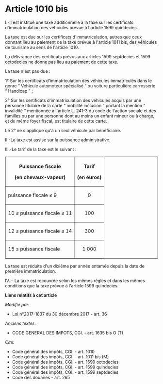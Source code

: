 # Article 1010 bis

I.-Il est institué une taxe additionnelle à la taxe sur les certificats d'immatriculation des véhicules prévue à l'article
1599 quindecies.

La taxe est due sur les certificats d'immatriculation, autres que ceux donnant lieu au paiement de la taxe prévue à l'article
1011 bis, des véhicules de tourisme au sens de l'article 1010.

La délivrance des certificats prévus aux articles 1599 septdecies et 1599 octodecies ne donne pas lieu au paiement de cette
taxe.

La taxe n'est pas due :

1° Sur les certificats d'immatriculation des véhicules immatriculés dans le genre “ Véhicule automoteur spécialisé ” ou
voiture particulière carrosserie “ Handicap ” ;

2° Sur les certificats d'immatriculation des véhicules acquis par une personne titulaire de la carte “ mobilité inclusion ”
portant la mention “ invalidité ” mentionnée à l'article L. 241-3 du code de l'action sociale et des familles ou par une
personne dont au moins un enfant mineur ou à charge, et du même foyer fiscal, est titulaire de cette carte.

Le 2° ne s'applique qu'à un seul véhicule par bénéficiaire.

II.-La taxe est assise sur la puissance administrative.

III.-Le tarif de la taxe est le suivant :

<table border="1">
  <tbody>
    <tr>
      <th>

Puissance fiscale

(en chevaux-vapeur)</th>
      <th>

Tarif

(en euros)</th>
    </tr>
    <tr>
      <td align="left">

puissance fiscale ≤ 9</td>
      <td align="center">

0</td>
    </tr>
    <tr>
      <td align="left">

10 ≤ puissance fiscale ≤ 11</td>
      <td align="center">

100</td>
    </tr>
    <tr>
      <td align="left">

12 ≤ puissance fiscale ≤ 14</td>
      <td align="center">

300</td>
    </tr>
    <tr>
      <td align="left">

15 ≤ puissance fiscale</td>
      <td align="center">

1 000</td>
    </tr>
  </tbody>
</table>

La taxe est réduite d'un dixième par année entamée depuis la date de première immatriculation.

IV. – La taxe est recouvrée selon les mêmes règles et dans les mêmes conditions que la taxe prévue à l'article 1599
quindecies.

**Liens relatifs à cet article**

_Modifié par_:

  - Loi n°2017-1837 du 30 décembre 2017 - art. 36

_Anciens textes_:

  - CODE GENERAL DES IMPOTS, CGI. - art. 1635 bis O (T)

_Cite_:

  - Code général des impôts, CGI. - art. 1010
  - Code général des impôts, CGI. - art. 1011 bis (M)
  - Code général des impôts, CGI. - art. 1599 octodecies
  - Code général des impôts, CGI. - art. 1599 quindecies
  - Code général des impôts, CGI. - art. 1599 septdecies
  - Code des douanes - art. 265
